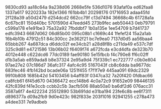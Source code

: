 
9830cd93 aa18c64a 9a238d06 2668e5fe
536d1076 93afaf0a ed62faa8 1337a617
9220233a 182e1366 f61bb4b1 20298176
01716953 adaa45fd 2f128a39 a50d2479
d254dcd2 662cc79f c13d7494 36668c4b
61728a1a 6c67bc81 150d40bc 5701590d
47eedd45 273b9fec aeb50443 0eb79791
c599a178 e1e91be3 75a32a92 7fbddbf7
1b0a135e 1ee54709 b7d41737 edfc3943
6687d062 06d85b00 095c08b1 c1669c44
1fefef24 15a2a1ab 16b4b10b 47912c51
84c300cc 2e362f21 bc7e9ea0 7137d0d5
aa56baa4 65bbb267 4a687dca d6ddc02f
ee34cb21 a28d8f8b c211da49 e537c7df
325c9d81 e4721586 13b06b02 f6409f74
a672fcda e3cd4dfa de323b70 4012e448
c622dcd6 77dc0189 fae90180 5e15fbcb
f4c790e8 ff6c02ff d1b3a5ab e859ada8
b8e37324 2e95a9d4 75f339c1 ec722777
c0b0e804 97ae27e2 07c186d7 36afc317
4afc4c95 5167043f cb8c6dda ba9677dc
683fec46 4fb142bd bcade06a 1251f455
f7f1f7e9 445aa091 69dc2329 9910b808
1685b42d 54103456 b4aff83f 0347ca32
7a20f420 0fdbac66 ca8fcb61 6f45d670
04366472 ecc148b6 4c0a72c9 91652e09
98446135 42fc839d f41e3ccb ccbb2c5b
3acfb506 88ab50a0 ba6df2d6 076acc31
3587a6f7 4e422234 25512890 53b691dd
e31ba194 23fe6c8b ee6f7311 d896377a
d09a2fb9 9d0e423c 982f833e 203f1016
92941255 c278a473 a4dee331 7e9adbeb